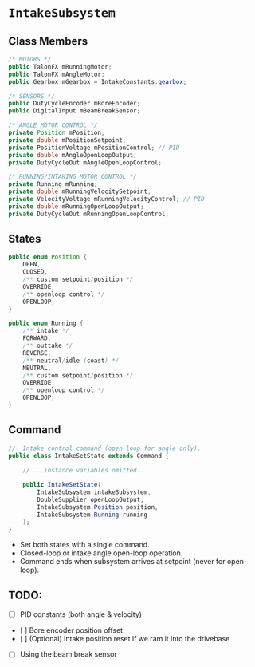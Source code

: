 # `IntakeSubsystem`

## Class Members
```java
/* MOTORS */
public TalonFX mRunningMotor;
public TalonFX mAngleMotor;
public Gearbox mGearbox = IntakeConstants.gearbox;

/* SENSORS */
public DutyCycleEncoder mBoreEncoder;
public DigitalInput mBeamBreakSensor;

/* ANGLE MOTOR CONTROL */
private Position mPosition;
private double mPositionSetpoint;
private PositionVoltage mPositionControl; // PID
private double mAngleOpenLoopOutput;
private DutyCycleOut mAngleOpenLoopControl;

/* RUNNING/INTAKING MOTOR CONTROL */
private Running mRunning;
private double mRunningVelocitySetpoint;
private VelocityVoltage mRunningVelocityControl; // PID
private double mRunningOpenLoopOutput;
private DutyCycleOut mRunningOpenLoopControl;
```

## States
```java
public enum Position {
    OPEN,
    CLOSED,
    /** custom setpoint/position */
    OVERRIDE, 
    /** openloop control */
    OPENLOOP,
}

public enum Running {
    /** intake */
    FORWARD, 
    /** outtake */
    REVERSE,
    /** neutral/idle (coast) */
    NEUTRAL,
    /** custom setpoint/position */
    OVERRIDE,
    /** openloop control */
    OPENLOOP,
}
```

## Command

```java
//  Intake control command (open loop for angle only).
public class IntakeSetState extends Command {
    
    // ...instance variables omitted..

    public IntakeSetState(
        IntakeSubsystem intakeSubsystem, 
        DoubleSupplier openLoopOutput, 
        IntakeSubsystem.Position position, 
        IntakeSubsystem.Running running
    );
}
```

- Set both states with a single command.
- Closed-loop or intake angle open-loop operation.
- Command ends when subsystem arrives at setpoint (never for open-loop).

## TODO:
- [ ] PID constants (both angle & velocity)
- [ ] Bore encoder position offset
- [ ] \(Optional) Intake position reset if we ram it into the drivebase
- [ ] Using the beam break sensor


